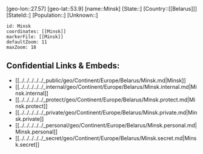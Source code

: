 ﻿---
location: [53.9,27.57]
mapzoom: [7,12] 
mapmarker: city 
type: City
tags:
- geo/City


SpocWebEntityId: 32498
isDeleted: false
confidential: public

---
[geo-lon::27.57]
[geo-lat::53.9]
[name::Minsk]
[State::]
[Country::[[Belarus]]]
[StateId::]
[Population::]
[Unknown::]


```leaflet
id: Minsk
coordinates: [[Minsk]]
markerFile: [[Minsk]]
defaultZoom: 11 
maxZoom: 18
```


## Confidential Links & Embeds: 
- [[../../../../../_public/geo/Continent/Europe/Belarus/Minsk.md|Minsk]] 
- [[../../../../../_internal/geo/Continent/Europe/Belarus/Minsk.internal.md|Minsk.internal]] 
- [[../../../../../_protect/geo/Continent/Europe/Belarus/Minsk.protect.md|Minsk.protect]] 
- [[../../../../../_private/geo/Continent/Europe/Belarus/Minsk.private.md|Minsk.private]] 
- [[../../../../../_personal/geo/Continent/Europe/Belarus/Minsk.personal.md|Minsk.personal]] 
- [[../../../../../_secret/geo/Continent/Europe/Belarus/Minsk.secret.md|Minsk.secret]] 
